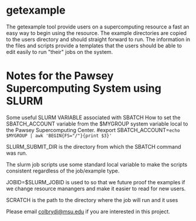 # getexample

The getexample tool provide users on a supercomputing resource a fast an easy
way to begin using the resource.  The example directories are copied to the 
users directory and should straight forward to run.  The information in the 
files and scripts provide a templates that the users should be able to edit 
easily to run "their" jobs on the system. 


# Notes for the Pawsey Supercomputing System using SLURM 

Some useful SLURM VARIABLE associated with SBATCH
How to set the SBATCH_ACCOUNT variable from the $MYGROUP system variable local to 
the Pawsey Supercomputing Center.
#export SBATCH_ACCOUNT=`echo $MYGROUP | awk 'BEGIN{FS="/"}{print $3}'`

SLURM_SUBMIT_DIR is the directory from which the SBATCH command was run.

The slurm job scripts use some standard local variable to make the scripts
consistent regardless of the job/example type.

JOBID=$SLURM_JOBID is used to so that we future proof the examples if we change resource manangers and make it 
easier to read for new users.

SCRATCH is the path to the directory where the job will run and it uses

Please email colbrydi@msu.edu if you are interested in this project.


